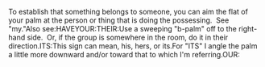 To establish that something belongs 
to someone, you can aim the flat of your palm at the person or thing that is doing the
  possessing.  See "my."Also see:HAVEYOUR:THEIR:Use a sweeping "b-palm" off to the right-hand side.  Or, if the
  group is somewhere in the room, do it in their direction.ITS:This sign can mean, his, hers, or its.For "ITS" I angle the palm a little more downward and/or toward that to which 
I'm referring.OUR: